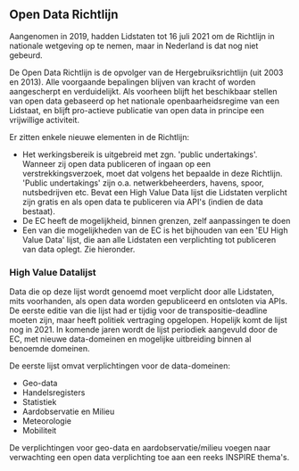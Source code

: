 ## Open Data Richtlijn

Aangenomen in 2019, hadden Lidstaten tot 16 juli 2021 om de Richtlijn in nationale wetgeving op te nemen, maar in Nederland is dat nog niet gebeurd.

De Open Data Richtlijn is de opvolger van de Hergebruiksrichtlijn (uit 2003 en 2013). Alle voorgaande bepalingen blijven van kracht of worden aangescherpt en verduidelijkt. Als voorheen blijft het beschikbaar stellen van open data gebaseerd op het nationale openbaarheidsregime van een Lidstaat, en blijft pro-actieve publicatie van open data in principe een vrijwillige activiteit.

Er zitten enkele nieuwe elementen in de Richtlijn:
* Het werkingsbereik is uitgebreid met zgn. 'public undertakings'. Wanneer zij open data publiceren of ingaan op een verstrekkingsverzoek, moet dat volgens het bepaalde in deze Richtlijn. 'Public undertakings' zijn o.a. netwerkbeheerders, havens, spoor, nutsbedrijven etc.
Bevat een High Value Data lijst die Lidstaten verplicht zijn gratis en als open data te publiceren via API's (indien de data bestaat).
* De EC heeft de mogelijkheid, binnen grenzen, zelf aanpassingen te doen
* Een van die mogelijkheden van de EC is het bijhouden van een 'EU High Value Data' lijst, die aan alle Lidstaten een verplichting tot publiceren van data oplegt. Zie hieronder.

### High Value Datalijst
Data die op deze lijst wordt genoemd moet verplicht door alle Lidstaten, mits voorhanden, als open data worden gepubliceerd en ontsloten via APIs.
De eerste editie van die lijst had er tijdig voor de transpositie-deadline moeten zijn, maar heeft politiek vertraging opgelopen. Hopelijk komt de lijst nog in 2021. In komende jaren wordt de lijst periodiek aangevuld door de EC, met nieuwe data-domeinen en mogelijke uitbreiding binnen al benoemde domeinen.

De eerste lijst omvat verplichtingen voor de data-domeinen:
* Geo-data
* Handelsregisters
* Statistiek
* Aardobservatie en Milieu
* Meteorologie
* Mobiliteit

De verplichtingen voor geo-data en aardobservatie/milieu voegen naar verwachting een open data verplichting toe aan een reeks INSPIRE thema's.
